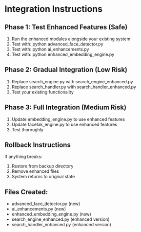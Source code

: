 
# Integration Instructions

## Phase 1: Test Enhanced Features (Safe)
1. Run the enhanced modules alongside your existing system
2. Test with: python advanced_face_detector.py
3. Test with: python ai_enhancements.py
4. Test with: python enhanced_embedding_engine.py

## Phase 2: Gradual Integration (Low Risk)
1. Replace search_engine.py with search_engine_enhanced.py
2. Replace search_handler.py with search_handler_enhanced.py
3. Test your existing functionality

## Phase 3: Full Integration (Medium Risk)
1. Update embedding_engine.py to use enhanced features
2. Update facetak_engine.py to use enhanced features
3. Test thoroughly

## Rollback Instructions
If anything breaks:
1. Restore from backup directory
2. Remove enhanced files
3. System returns to original state

## Files Created:
- advanced_face_detector.py (new)
- ai_enhancements.py (new)
- enhanced_embedding_engine.py (new)
- search_engine_enhanced.py (enhanced version)
- search_handler_enhanced.py (enhanced version)
